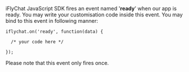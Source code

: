 iFlyChat JavaScript SDK fires an event named '**ready**' when our app is ready. You may write your customisation code inside this event. You may bind to this event in following manner:
~~~
iflychat.on('ready', function(data) {
  
  /* your code here */

});
~~~

Please note that this event only fires once.

